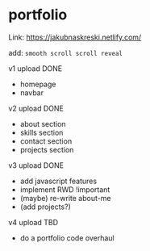 # portfolio

Link: https://jakubnaskreski.netlify.com/

add:
`smooth scroll scroll reveal`

v1 upload DONE

- homepage
- navbar

v2 upload DONE

- about section
- skills section
- contact section
- projects section

v3 upload DONE

- add javascript features
- implement RWD !important
- (maybe) re-write about-me
- (add projects?)

v4 upload TBD

- do a portfolio code overhaul
